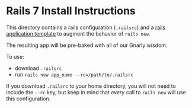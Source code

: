 # Rails 7 Install Instructions

This directory contains a rails configuration (`.railsrc`) and a [rails application template](https://guides.rubyonrails.org/rails_application_templates.html) to augment the behavior of `rails new`.

The resulting app will be pre-baked with all of our Gnarly wisdom.

To use:
 - download `.railsrc`
 - run `rails new app_name --rc=/path/to/.railsrc`

If you download `.railsrc` to your home directory, you will not need to include the `--rc` key, but keep in mind that *every* call to `rails new` will use this configuration.
